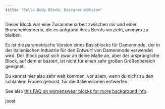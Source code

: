 ```yaml
---
title: "Bella Body Block: Designer-Notizen"
---
```


Dieser Block war eine Zusammenarbeit zwischen mir und einer Branchenkennerin, die es aufgrund ihres Berufs vorzieht, anonym zu bleiben.

Es ist die parametrische Version eines Basisblocks für Damenmode, der in der italienischen Industrie für den Entwurf von Damenmode verwendet wird. Der Block passt sich zwar an deine Maße an, aber der ursprüngliche Block, auf dem er basiert, ist nicht für einen sehr großen Größenbereich geeignet.

Du kannst hier also sehr weit kommen, vor allem, wenn du nicht zu den schlanken Frauen gehörst, für die Italienerinnen entwerfen.

See also [this FAQ on womenswear blocks for more background info](/docs/about/faq/womenswear-blocks).

joost


